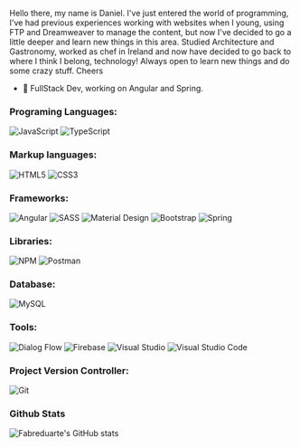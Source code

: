 Hello there, my name is Daniel. 
I've just entered the world of programming, I've had previous experiences working with websites when I young, using FTP and Dreamweaver to manage the content, but now I've decided to go a little deeper and learn new things in this area. Studied Architecture and Gastronomy, worked as chef in Ireland and now have decided to go back to where I think I belong, technology!
Always open to learn new things and do some crazy stuff.
Cheers

* 🎨 FullStack Dev, working on Angular and Spring.

### Programing Languages:

  <img src="https://img.shields.io/badge/-JavaScript-F7DF1E?style=for-the-badge&logo=javascript&logoColor=fff" alt="JavaScript">

  <img src="https://img.shields.io/badge/-TypeScript-007ACC?style=for-the-badge&logo=Typescript&logoColor=fff" alt="TypeScript">

### Markup languages:

  <img src="https://img.shields.io/badge/-HTML5-E34F26?style=for-the-badge&logo=HTML5&logoColor=fff" alt="HTML5">

  <img src="https://img.shields.io/badge/-CSS3-1572B6?style=for-the-badge&logo=CSS3&logoColor=fff" alt="CSS3">

### Frameworks:

  <img src="https://img.shields.io/badge/-AngularJS-E23237?style=for-the-badge&logo=AngularJS&logoColor=fff" alt="Angular">
  
  <img src="https://img.shields.io/badge/-SASS-CC6699?style=for-the-badge&logo=SASS&logoColor=fff" alt="SASS">
  
  <img src="https://img.shields.io/badge/-Material Design-757575?style=for-the-badge&logo=material-design&logoColor=fff" alt="Material Design">
  
  <img src="https://img.shields.io/badge/-Bootstrap-7952B3?style=for-the-badge&logo=bootstrap&logoColor=fff" alt="Bootstrap">
  
  <img src="https://img.shields.io/badge/Spring-6DB33F?style=for-the-badge&logo=spring&logoColor=white" alt="Spring">
  
### Libraries:

  <img src="https://img.shields.io/badge/-NPM-CB3837?style=for-the-badge&logo=NPM&logoColor=fff" alt="NPM">
  
  <img src="https://img.shields.io/badge/Postman-FF6C37?style=for-the-badge&logo=Postman&logoColor=white" alt="Postman">  
  
  
### Database:

  <img src="https://img.shields.io/badge/MySQL-005C84?style=for-the-badge&logo=mysql&logoColor=white" alt="MySQL">	

### Tools:
  
  <img src="https://img.shields.io/badge/dialogflow-FF9800?style=for-the-badge&logo=dialogflow&logoColor=white" alt="Dialog Flow">
  
  <img src="https://img.shields.io/badge/firebase-ffca28?style=for-the-badge&logo=firebase&logoColor=black" alt="Firebase">
  
  <img src="https://img.shields.io/badge/-visual studio-5C2D91?style=for-the-badge&logo=visual-studio&logoColor=fff" alt="Visual Studio">

  <img src="https://img.shields.io/badge/-VS Code-007ACC?style=for-the-badge&logo=visual-studio-code&logoColor=fff" alt="Visual Studio Code">

### Project Version Controller: 

  <img src="https://img.shields.io/badge/-Git-F05032?style=for-the-badge&logo=Git&logoColor=fff" alt="Git">
  
### Github Stats

![Fabreduarte's GitHub stats](https://github-readme-stats.vercel.app/api?username=fabreduarte&hide=prs&count_private=true&include_all_commits=true&show_icons=true&theme=dracula)
